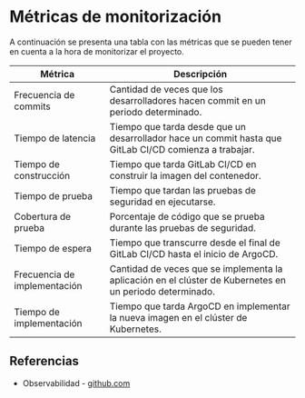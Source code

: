 # Métricas de monitorización
A continuación se presenta una tabla con las métricas que se pueden tener en cuenta a la hora de monitorizar el proyecto.

| **Métrica**                  | **Descripción**                                                                                          |
|------------------------------|----------------------------------------------------------------------------------------------------------|
| Frecuencia de commits        | Cantidad de veces que los desarrolladores hacen commit en un periodo determinado.                        |
| Tiempo de latencia           | Tiempo que tarda desde que un desarrollador hace un commit hasta que GitLab CI/CD comienza a trabajar.   |
| Tiempo de construcción       | Tiempo que tarda GitLab CI/CD en construir la imagen del contenedor.                                     |
| Tiempo de prueba             | Tiempo que tardan las pruebas de seguridad en ejecutarse.                                                |
| Cobertura de prueba          | Porcentaje de código que se prueba durante las pruebas de seguridad.                                     |
| Tiempo de espera             | Tiempo que transcurre desde el final de GitLab CI/CD hasta el inicio de ArgoCD.                          |
| Frecuencia de implementación | Cantidad de veces que se implementa la aplicación en el clúster de Kubernetes en un periodo determinado. |
| Tiempo de implementación     | Tiempo que tarda ArgoCD en implementar la nueva imagen en el clúster de Kubernetes.                      |

## Referencias
- Observabilidad - [github.com](https://github.com/sfl0r3nz05/SecDelivAutoIoT/blob/master/docs/Observabilidad.md)
